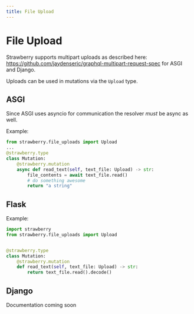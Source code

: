 ```yaml
---
title: File Upload
---
```


# File Upload

Strawberry supports multipart uploads as described here: https://github.com/jaydenseric/graphql-multipart-request-spec for ASGI and Django.

Uploads can be used in mutations via the `Upload` type.

## ASGI

Since ASGI uses asyncio for communication the resolver _must_ be async as well.

Example:

```python
from strawberry.file_uploads import Upload
...
@strawberry.type
class Mutation:
    @strawberry.mutation
    async def read_text(self, text_file: Upload) -> str:
        file_contents = await text_file.read()
        # do something awesome
        return "a string"
```

## Flask

Example:

```python
import strawberry
from strawberry.file_uploads import Upload


@strawberry.type
class Mutation:
    @strawberry.mutation
    def read_text(self, text_file: Upload) -> str:
        return text_file.read().decode()


```

## Django

Documentation coming soon
